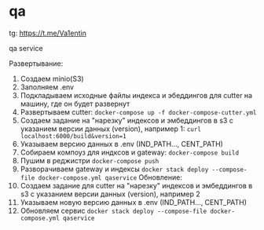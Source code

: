 # qa
tg: https://t.me/Va1entin

qa service 

Развертывание:
1. Создаем minio(S3)
2. Заполняем .env
3. Подкладываем исходные файлы индекса и эбеддингов для cutter на машину, где он будет развернут
4. Развертываем cutter:
`docker-compose up -f docker-compose-cutter.yml`
5. Создаем задание на "нарезку" индексов и эмбеддингов в s3 с указанием версии данных (version), например 1:
`curl localhost:6000/build&version=1`
6. Указываем версию данных в .env (IND_PATH..., CENT_PATH)
7. Собираем компоуз для индксов и gateway:
`docker-compose build`
8. Пушим в реджистри 
`docker-compose push`
9. Разворачиваем gateway и индексы
`docker stack deploy --compose-file docker-compose.yml qaservice`
Обновление:
1. Создаем задание для cutter на "нарезку" индексов и эмбеддингов в s3 с указанием версии данных (version), например 2
2. Указываем новую версию данных в .env (IND_PATH..., CENT_PATH)
3. Обновляем сервис
`docker stack deploy --compose-file docker-compose.yml qaservice`
